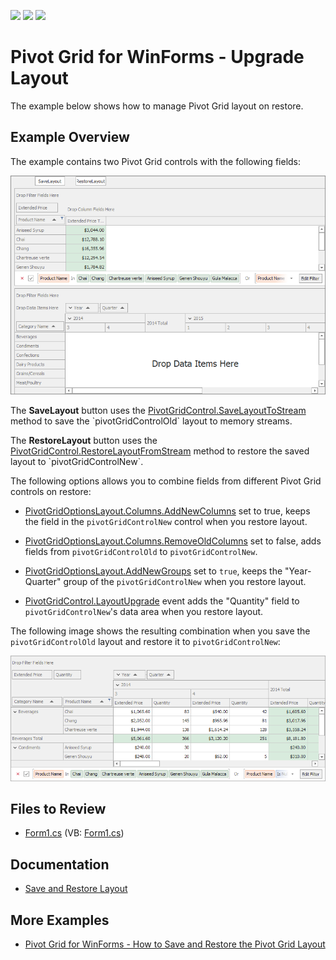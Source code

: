 <!-- default badges list -->
![](https://img.shields.io/endpoint?url=https://codecentral.devexpress.com/api/v1/VersionRange/594952072/22.2.4%2B)
[![](https://img.shields.io/badge/Open_in_DevExpress_Support_Center-FF7200?style=flat-square&logo=DevExpress&logoColor=white)](https://supportcenter.devexpress.com/ticket/details/T1143392)
[![](https://img.shields.io/badge/📖_How_to_use_DevExpress_Examples-e9f6fc?style=flat-square)](https://docs.devexpress.com/GeneralInformation/403183)
# Pivot Grid for WinForms - Upgrade Layout

The example below shows how to manage Pivot Grid layout on restore.

## Example Overview

The example contains two Pivot Grid controls with the following fields:

![screenshot](./images/pivotgrid.png)

The **SaveLayout** button uses the [PivotGridControl.SaveLayoutToStream](https://docs.devexpress.com/WindowsForms/DevExpress.XtraPivotGrid.PivotGridControl.SaveLayoutToStream(System.IO.Stream)) method to save the `pivotGridControlOld` layout to memory streams.

The **RestoreLayout** button uses the [PivotGridControl.RestoreLayoutFromStream](https://docs.devexpress.com/WindowsForms/DevExpress.XtraPivotGrid.PivotGridControl.RestoreLayoutFromStream(System.IO.Stream)?p=netframework) method to restore the saved layout to `pivotGridControlNew`.

The following options allows you to combine fields from different Pivot Grid controls on restore:

* [PivotGridOptionsLayout.Columns.AddNewColumns](https://docs.devexpress.com/CoreLibraries/DevExpress.Utils.OptionsColumnLayout.AddNewColumns?p=netframework) set to true, keeps the field in the `pivotGridControlNew` control when you restore layout.

* [PivotGridOptionsLayout.Columns.RemoveOldColumns](https://docs.devexpress.com/CoreLibraries/DevExpress.Utils.OptionsColumnLayout.RemoveOldColumns) set to false, adds fields from `pivotGridControlOld` to `pivotGridControlNew`.

* [PivotGridOptionsLayout.AddNewGroups](https://docs.devexpress.com/CoreLibraries/DevExpress.XtraPivotGrid.PivotGridOptionsLayout.AddNewGroups?p=netframework) set to `true`, keeps the "Year-Quarter" group of the `pivotGridControlNew` when you restore layout.

* [PivotGridControl.LayoutUpgrade](https://docs.devexpress.com/WindowsForms/DevExpress.XtraPivotGrid.PivotGridControl.LayoutUpgrade?p=netframework) event adds the "Quantity" field to `pivotGridControlNew`'s data area when you restore layout.

The following image shows the resulting combination when you save the `pivotGridControlOld` layout and restore it to `pivotGridControlNew`:

![screenshot](./images/result.png)

## Files to Review

- [Form1.cs](.CS/WinPivotUpgradeLayout/Form1.cs) (VB: [Form1.cs](.VB/WinPivotUpgradeLayout/Form1.vb))
## Documentation

- [Save and Restore Layout](https://docs.devexpress.com/WindowsForms/1806/controls-and-libraries/pivot-grid/layout/save-and-restore-layout)

## More Examples

- [Pivot Grid for WinForms - How to Save and Restore the Pivot Grid Layout](https://github.com/DevExpress-Examples/winforms-pivotgrid-save-restore-state-and-layout)

